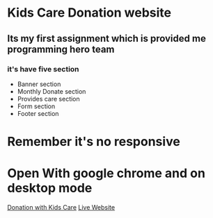 # Kids Care Donation website
## Its my first assignment which is provided me programming hero team

### it's have five section
<ul>
    <li>Banner section</li>
    <li>Monthly Donate section</li>
    <li>Provides care section</li>
    <li>Form section</li>
    <li>Footer section</li>
</ul>

# Remember it's no responsive
# Open With google chrome and on desktop mode

[Donation with Kids Care](https://almamun1048.github.io/Assignment-01/index.html)
[Live Website](https://almamun1048.github.io/Assignment-01/index.html)